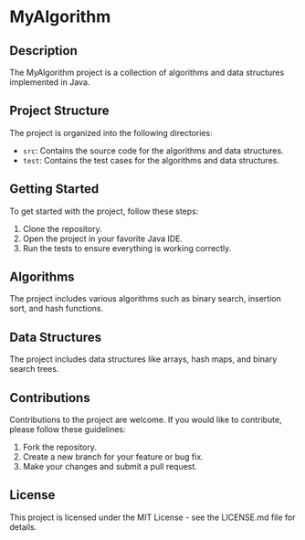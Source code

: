 # MyAlgorithm

## Description

The MyAlgorithm project is a collection of algorithms and data structures implemented in Java.

## Project Structure

The project is organized into the following directories:

- `src`: Contains the source code for the algorithms and data structures.
- `test`: Contains the test cases for the algorithms and data structures.

## Getting Started

To get started with the project, follow these steps:

1. Clone the repository.
2. Open the project in your favorite Java IDE.
3. Run the tests to ensure everything is working correctly.

## Algorithms

The project includes various algorithms such as binary search, insertion sort, and hash functions.

## Data Structures

The project includes data structures like arrays, hash maps, and binary search trees.

## Contributions

Contributions to the project are welcome. If you would like to contribute, please follow these guidelines:

1. Fork the repository.
2. Create a new branch for your feature or bug fix.
3. Make your changes and submit a pull request.

## License

This project is licensed under the MIT License - see the LICENSE.md file for details.
